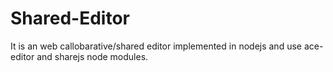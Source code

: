 # Shared-Editor
It is an web callobarative/shared editor implemented in nodejs and use ace-editor and sharejs node modules.
